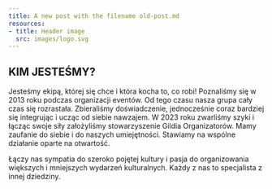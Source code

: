 ```yaml
---
title: A new post with the filename old-post.md
resources:
- title: Header image
  src: images/logo.svg
---
```


## KIM JESTEŚMY?

Jesteśmy ekipą, której się chce i która kocha to, co robi! Poznaliśmy się w 2013 roku podczas organizacji eventów. Od tego czasu nasza grupa cały czas się rozrastała. Zbieraliśmy doświadczenie, jednocześnie coraz bardziej się integrując i ucząc od siebie nawzajem. W 2023 roku zwarliśmy szyki i łącząc swoje siły założyliśmy stowarzyszenie Gildia Organizatorów. Mamy zaufanie do siebie i do naszych umiejętności. Stawiamy na wspólne działanie oparte na otwartość.

Łączy nas sympatia do szeroko pojętej kultury i pasja do organizowania większych i mniejszych wydarzeń kulturalnych. Każdy z nas to specjalista z innej dziedziny.
